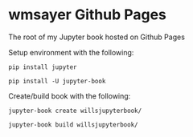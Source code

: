 # wmsayer Github Pages

The root of my Jupyter book hosted on Github Pages

Setup environment with the following:

`pip install jupyter`

`pip install -U jupyter-book`

Create/build book with the following:

`jupyter-book create willsjupyterbook/`

`jupyter-book build willsjupyterbook/`
